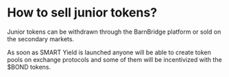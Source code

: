 # How to sell junior tokens?

Junior tokens can be withdrawn through the BarnBridge platform or sold on the secondary markets. 

As soon as SMART Yield is launched anyone will be able to create token pools on exchange protocols and some of them will be incentivized with the $BOND tokens.

